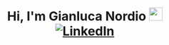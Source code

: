 <h1 align="center"> Hi, I'm Gianluca Nordio <img src="https://media.giphy.com/media/hvRJCLFzcasrR4ia7z/giphy.gif" width="30px"/> 
<div align="center">
  <a href="https://www.linkedin.com/in/gianluca-nordio/">
    <img src="https://img.shields.io/badge/-LinkedIn-blue?style=flat&logo=Linkedin&logoColor=white" alt="LinkedIn">
  </a>
</div>
</h1>


